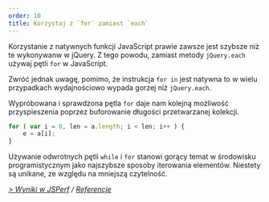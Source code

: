 ```yaml
---
order: 10
title: Korzystaj z `for` zamiast `each`
---
```


Korzystanie z natywnych funkcji JavaScript prawie zawsze jest szybsze niż te wykonywanw w jQuery. Z tego powodu, zamiast metody `jQuery.each` używaj pętli `for` w JavaScript.

Zwróć jednak uwagę, pomimo, że instrukcja `for in` jest natywna to w wielu przypadkach wydajnościowo wypada gorzej niż `jQuery.each`.

Wypróbowana i sprawdzona pętla `for` daje nam kolejną możliwość przyspieszenia poprzez buforowanie długości przetwarzanej kolekcji.

```js
for ( var i = 0, len = a.length; i < len; i++ ) {
	e = a[i];
}
```

Używanie odwrotnych pętli `while` i `for` stanowi gorący temat w środowisku programistycznym jako najszybsze sposoby iterowania elementów. Niestety są unikane, ze względu na mniejszą czytelność.

*[> Wyniki w JSPerf](http://jsperf.com/browser-diet-jquery-each-vs-for-loop) / [Referencje](https://github.com/zenorocha/browser-diet/wiki/References#use-for-instead-of-each)*
